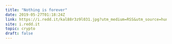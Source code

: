 ```yaml
---
title: "Nothing is forever"
date: 2019-05-27T01:18:24Z
link: https://i.redd.it/kal88r3z9l031.jpg?utm_medium=RSS&utm_source=hune
site: i.redd.it
topic: crypto
draft: false
---
```

